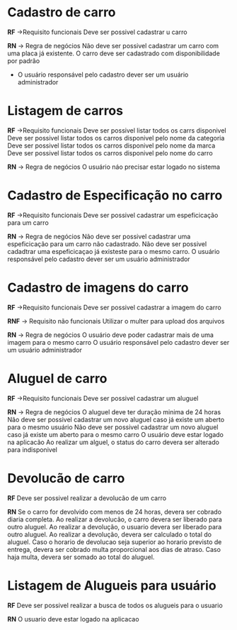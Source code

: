 # Cadastro de carro

**RF** ->Requisito funcionais
Deve ser possivel cadastrar u carro

**RN** -> Regra de negócios
Não deve ser possivel cadastrar um carro com uma placa já existente.
O carro deve ser cadastrado com disponibilidade por padrão

- O usuário responsável pelo cadastro dever ser um usuário administrador

# Listagem de carros

**RF** ->Requisito funcionais
Deve ser possivel listar todos os carrs disponivel
Deve ser possivel listar todos os carros disponivel pelo nome da categoria
Deve ser possivel listar todos os carros disponivel pelo nome da marca
Deve ser possivel listar todos os carros disponivel pelo nome do carro

**RN** -> Regra de negócios
O usuário náo precisar estar logado no sistema

# Cadastro de Especificação no carro

**RF** ->Requisito funcionais
Deve ser possivel cadastrar um espeficicação para um carro

**RN** -> Regra de negócios
Não deve ser possivel cadastrar uma espeficicação para um carro não cadastrado.
Não deve ser possivel cadadtrar uma espeficicaçao já existeste para o mesmo carro.
O usuário responsável pelo cadastro dever ser um usuário administrador

# Cadastro de imagens do carro

**RF** ->Requisito funcionais
Deve ser possivel cadastrar a imagem do carro

**RNF** -> Requisito não funcionais
Utilizar o multer para upload dos arquivos

**RN** -> Regra de negócios
O usuário deve poder cadastrar mais de uma imagem para o mesmo carro
O usuário responsável pelo cadastro dever ser um usuário administrador

# Aluguel de carro

**RF** ->Requisito funcionais
Deve ser possivel cadastrar um aluguel

**RN** -> Regra de negócios
O aluguel deve ter duração minima de 24 horas
Não deve ser possivel cadastrar um novo aluguel caso já existe um aberto para o mesmo usuário
Não deve ser possivel cadastrar um novo aluguel caso já existe um aberto para o mesmo carro
O usuário deve estar logado na aplicacão
Ao realizar um alguel, o status do carro devera ser alterado para indisponivel

# Devolucão de carro

**RF**
Deve ser possivel realizar a devolucão de um carro

**RN**
Se o carro for devolvido com menos de 24 horas, devera ser cobrado diaria completa.
Ao realizar a devolucão, o carro devera ser liberado para outro aluguel.
Ao realizar a devolução, o usuario devera ser liberado para outro aluguel.
Ao realizar a devolução, devera ser calculado o total do aluguel.
Caso o horario de devolucao seja superior ao horario previsto de entrega, devera ser cobrado multa proporcional aos dias de atraso.
Caso haja multa, devera ser somado ao total do aluguel.

# Listagem de Alugueis para usuário

**RF**
Deve ser possivel realizar a busca de todos os alugueis para o usuario

**RN**
O usuario deve estar logado na aplicacao
